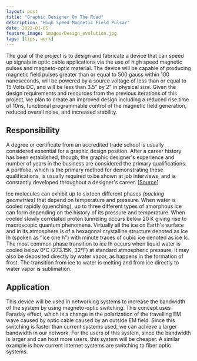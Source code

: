 ```yaml
---
layout: post
title: "Graphic Designer On The Road"
description: "High Speed Magnetic Field Pulsar"
date: 2022-01-05
feature_image: images/Design_evolution.jpg
tags: [tips, work]
---
```


The goal of the project is to design and fabricate a device that can speed up signals in optic cable applications via the use of high speed magnetic pulses and magneto-optic material. The device will be capable of producing magnetic field pulses greater than or equal to 500 gauss within 100 nanoseconds, will be powered by a source voltage of less than or equal to 15 Volts DC, and will be less than 3.5” by 2” in physical size. Given the design requirements and resources from the previous iterations of this project, we plan to create an improved design including a reduced rise time of 10ns, functional programmable control of the magnetic field generation, reduced overall noise, and increased stability.

<!--more-->

## Responsibility

A degree or certificate from an accredited trade school is usually considered essential for a graphic design position. After a career history has been established, though, the graphic designer's experience and number of years in the business are considered the primary qualifications. A portfolio, which is the primary method for demonstrating these qualifications, is usually required to be shown at job interviews, and is constantly developed throughout a designer's career. [[Source](https://en.wikipedia.org/wiki/Graphic_designer)]

Ice molecules can exhibit up to sixteen different phases _(packing geometries)_ that depend on temperature and pressure. When water is cooled rapidly (quenching), up to three different types of amorphous ice can form depending on the history of its pressure and temperature. When cooled slowly correlated proton tunneling occurs below 20 K giving rise to macroscopic quantum phenomena. Virtually all the ice on Earth's surface and in its atmosphere is of a hexagonal crystalline structure denoted as ice Ih (spoken as "ice one h") with minute traces of cubic ice denoted as ice Ic. The most common phase transition to ice Ih occurs when liquid water is cooled below 0°C (273.15K, 32°F) at standard atmospheric pressure. It may also be deposited directly by water vapor, as happens in the formation of frost. The transition from ice to water is melting and from ice directly to water vapor is sublimation.

## Application

This device will be used in networking systems to increase the bandwidth of the system by using magneto-optic switching. This concept uses Faraday effect, which is a change in the polarization of the travelling EM wave caused by optic cable caused by an outside EM field. Since this switching is faster than current systems used, we can achieve a larger bandwidth in our network. For the users of this system, since the bandwidth is larger and can host more users, this system will be cheaper. A similar example is how current internet systems are switching to fiber optic systems.
